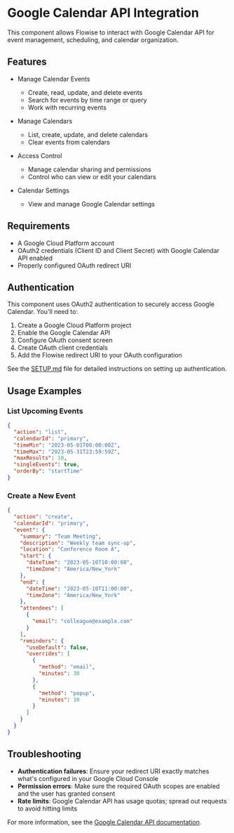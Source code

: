 # Google Calendar API Integration

This component allows Flowise to interact with Google Calendar API for event management, scheduling, and calendar organization.

## Features

- Manage Calendar Events
  - Create, read, update, and delete events
  - Search for events by time range or query
  - Work with recurring events

- Manage Calendars 
  - List, create, update, and delete calendars
  - Clear events from calendars

- Access Control
  - Manage calendar sharing and permissions
  - Control who can view or edit your calendars

- Calendar Settings
  - View and manage Google Calendar settings

## Requirements

- A Google Cloud Platform account
- OAuth2 credentials (Client ID and Client Secret) with Google Calendar API enabled
- Properly configured OAuth redirect URI

## Authentication

This component uses OAuth2 authentication to securely access Google Calendar. You'll need to:

1. Create a Google Cloud Platform project
2. Enable the Google Calendar API
3. Configure OAuth consent screen
4. Create OAuth client credentials
5. Add the Flowise redirect URI to your OAuth configuration

See the [SETUP.md](./SETUP.md) file for detailed instructions on setting up authentication.

## Usage Examples

### List Upcoming Events

```json
{
  "action": "list",
  "calendarId": "primary",
  "timeMin": "2023-05-01T00:00:00Z",
  "timeMax": "2023-05-31T23:59:59Z",
  "maxResults": 10,
  "singleEvents": true,
  "orderBy": "startTime"
}
```

### Create a New Event

```json
{
  "action": "create",
  "calendarId": "primary",
  "event": {
    "summary": "Team Meeting",
    "description": "Weekly team sync-up",
    "location": "Conference Room A",
    "start": {
      "dateTime": "2023-05-10T10:00:00",
      "timeZone": "America/New_York"
    },
    "end": {
      "dateTime": "2023-05-10T11:00:00",
      "timeZone": "America/New_York"
    },
    "attendees": [
      {
        "email": "colleague@example.com"
      }
    ],
    "reminders": {
      "useDefault": false,
      "overrides": [
        {
          "method": "email",
          "minutes": 30
        },
        {
          "method": "popup",
          "minutes": 10
        }
      ]
    }
  }
}
```

## Troubleshooting

- **Authentication failures**: Ensure your redirect URI exactly matches what's configured in your Google Cloud Console
- **Permission errors**: Make sure the required OAuth scopes are enabled and the user has granted consent
- **Rate limits**: Google Calendar API has usage quotas; spread out requests to avoid hitting limits

For more information, see the [Google Calendar API documentation](https://developers.google.com/calendar/api/guides/overview).
